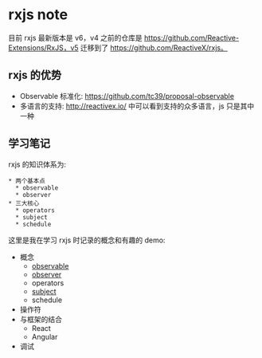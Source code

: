 # rxjs note

目前 rxjs 最新版本是 v6，v4 之前的仓库是 https://github.com/Reactive-Extensions/RxJS，v5 迁移到了 https://github.com/ReactiveX/rxjs。

## rxjs 的优势

* Observable 标准化: https://github.com/tc39/proposal-observable
* 多语言的支持: http://reactivex.io/ 中可以看到支持的众多语言，js 只是其中一种

## 学习笔记

rxjs 的知识体系为:

```
* 两个基本点
  * observable
  * observer
* 三大核心
  * operators
  * subject
  * schedule
```

这里是我在学习 rxjs 时记录的概念和有趣的 demo:

* 概念
  * [observable](./concepts/observable.md)
  * [observer](./concepts/observer.md)
  * operators
  * [subject](./concepts/subject.md)
  * schedule
* 操作符
* 与框架的结合
  * React
  * Angular
* 调试
